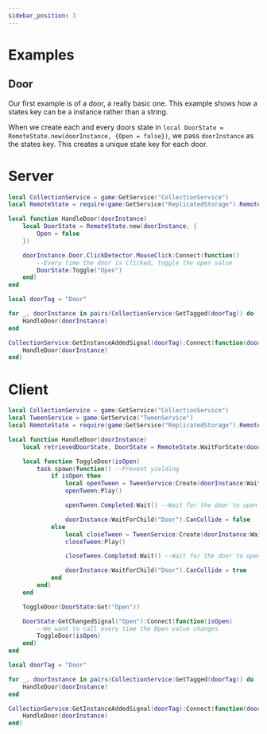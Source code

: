 ```yaml
---
sidebar_position: 3
---
```


# Examples

## Door

Our first example is of a door, a really basic one. This example shows how a states key can be a instance rather than a string.

When we create each and every doors state in `local DoorState = RemoteState.new(doorInstance, {Open = false})`, we pass `doorInstance` as the states key. This creates a unique state key for each door.

# Server

```lua
local CollectionService = game:GetService("CollectionService")
local RemoteState = require(game:GetService("ReplicatedStorage").RemoteState)

local function HandleDoor(doorInstance)
    local DoorState = RemoteState.new(doorInstance, {
        Open = false
    })

    doorInstance.Door.ClickDetector.MouseClick:Connect(function()
        --Every time the door is clicked, toggle the open value
        DoorState:Toggle("Open")
    end)
end

local doorTag = "Door"

for _, doorInstance in pairs(CollectionService:GetTagged(doorTag)) do
    HandleDoor(doorInstance)
end

CollectionService:GetInstanceAddedSignal(doorTag):Connect(function(doorInstance)
    HandleDoor(doorInstance)
end)
```

# Client

```lua
local CollectionService = game:GetService("CollectionService")
local TweenService = game:GetService("TweenService")
local RemoteState = require(game:GetService("ReplicatedStorage").RemoteState)

local function HandleDoor(doorInstance)
    local retrievedDoorState, DoorState = RemoteState.WaitForState(doorInstance):await()

    local function ToggleDoor(isOpen)
        task.spawn(function() --Prevent yielding
            if isOpen then
                local openTween = TweenService:Create(doorInstance:WaitForChild("Door"), TweenInfo.new(0.5), {Transparency = 0.5})
                openTween:Play()

                openTween.Completed:Wait() --Wait for the door to open

                doorInstance:WaitForChild("Door").CanCollide = false
            else
                local closeTween = TweenService:Create(doorInstance:WaitForChild("Door"), TweenInfo.new(0.5), {Transparency = 0})
                closeTween:Play()

                closeTween.Completed:Wait() --Wait for the door to open

                doorInstance:WaitForChild("Door").CanCollide = true
            end
        end)
    end

    ToggleDoor(DoorState:Get("Open"))

    DoorState:GetChangedSignal("Open"):Connect(function(isOpen)
        --We want to call every time the Open value changes
        ToggleDoor(isOpen)
    end)
end

local doorTag = "Door"

for _, doorInstance in pairs(CollectionService:GetTagged(doorTag)) do
    HandleDoor(doorInstance)
end

CollectionService:GetInstanceAddedSignal(doorTag):Connect(function(doorInstance)
    HandleDoor(doorInstance)
end)
```